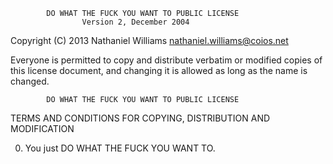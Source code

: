             DO WHAT THE FUCK YOU WANT TO PUBLIC LICENSE
                    Version 2, December 2004

 Copyright (C) 2013 Nathaniel Williams nathaniel.williams@coios.net

 Everyone is permitted to copy and distribute verbatim or modified
 copies of this license document, and changing it is allowed as long
 as the name is changed.

            DO WHAT THE FUCK YOU WANT TO PUBLIC LICENSE
   TERMS AND CONDITIONS FOR COPYING, DISTRIBUTION AND MODIFICATION

  0. You just DO WHAT THE FUCK YOU WANT TO.
